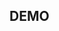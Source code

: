 ## DEMO

<stackblitz-live-demo height="800px" src="@dumlj-example/seed-webpack-plugin"></stackblitz-live-demo>
